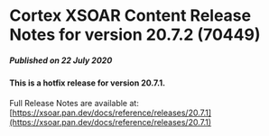 # Cortex XSOAR Content Release Notes for version 20.7.2 (70449)
##### Published on 22 July 2020
#### This is a hotfix release for version 20.7.1.

Full Release Notes are available at: [https://xsoar.pan.dev/docs/reference/releases/20.7.1](https://xsoar.pan.dev/docs/reference/releases/20.7.1)